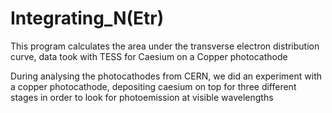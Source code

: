 # Integrating_N(Etr)
This program calculates the area under the transverse electron distribution curve, data took with TESS for Caesium on a Copper photocathode 

During analysing the photocathodes from CERN, we did an experiment with a copper photocathode, 
depositing caesium on top for three different stages in order to look for photoemission at visible wavelengths

